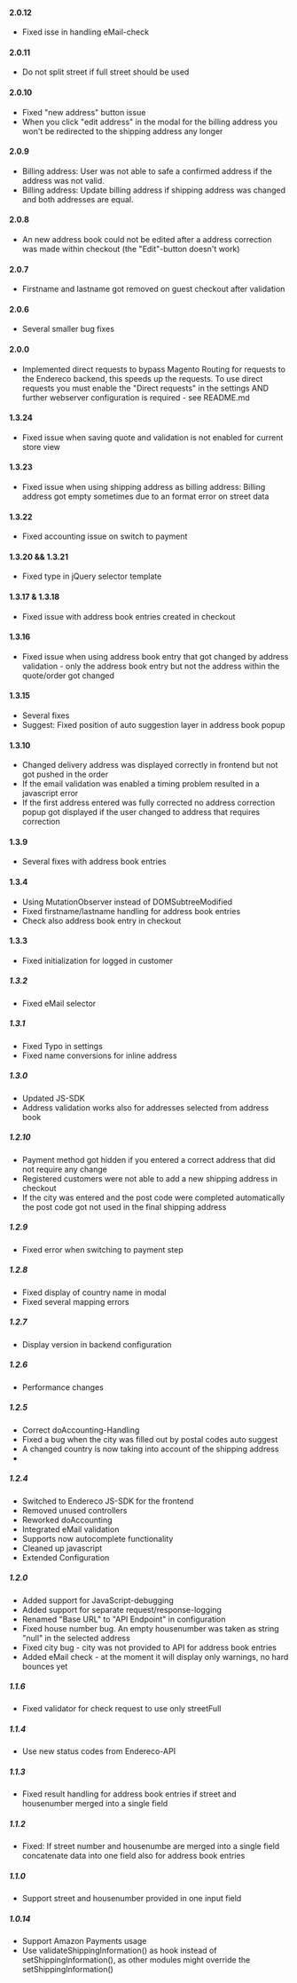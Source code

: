 #### 2.0.12

- Fixed isse in handling eMail-check

#### 2.0.11

- Do not split street if full street should be used

#### 2.0.10

- Fixed "new address" button issue
- When you click "edit address" in the modal for the billing address you won't be redirected to the shipping address any longer

#### 2.0.9

- Billing address: User was not able to safe a confirmed address if the address was not valid.
- Billing address: Update billing address if shipping address was changed and both addresses are equal.

#### 2.0.8

- An new address book could not be edited after a address correction was made within checkout (the "Edit"-button doesn't work)

#### 2.0.7 

- Firstname and lastname got removed on guest checkout after validation

#### 2.0.6 

- Several smaller bug fixes

#### 2.0.0

- Implemented direct requests to bypass Magento Routing for requests to the Endereco backend, this speeds up the requests. To use direct requests you must enable the "Direct requests" in the settings AND further webserver configuration is required - see README.md

#### 1.3.24

- Fixed issue when saving quote and validation is not enabled for current store view

#### 1.3.23 

- Fixed issue when using shipping address as billing address: Billing address got empty sometimes due to an format error on street data

#### 1.3.22

- Fixed accounting issue on switch to payment

#### 1.3.20 && 1.3.21

- Fixed type in jQuery selector template

#### 1.3.17 & 1.3.18

- Fixed issue with address book entries created in checkout

#### 1.3.16

- Fixed issue when using address book entry that got changed by address validation - only the address book entry but not the address within the quote/order got changed

#### 1.3.15

- Several fixes
- Suggest: Fixed position of auto suggestion layer in address book popup

#### 1.3.10

- Changed delivery address was displayed correctly in frontend but not got pushed in the order
- If the email validation was enabled a timing problem resulted in a javascript error
- If the first address entered was fully corrected no address correction popup got displayed if the user changed to address that requires correction

#### 1.3.9 

- Several fixes with address book entries

#### 1.3.4

- Using MutationObserver instead of DOMSubtreeModified
- Fixed firstname/lastname handling for address book entries
- Check also address book entry in checkout

#### 1.3.3

- Fixed initialization for logged in customer

##### 1.3.2

- Fixed eMail selector

##### 1.3.1

- Fixed Typo in settings
- Fixed name conversions for inline address

##### 1.3.0

- Updated JS-SDK
- Address validation works also for addresses selected from address book

##### 1.2.10

- Payment method got hidden if you entered a correct address that did not require any change
- Registered customers were not able to add a new shipping address in checkout
- If the city was entered and the post code were completed automatically the post code got not used in the final shipping address

##### 1.2.9

- Fixed error when switching to payment step


##### 1.2.8

- Fixed display of country name in modal
- Fixed several mapping errors

##### 1.2.7

- Display version in backend configuration

##### 1.2.6

- Performance changes

##### 1.2.5

- Correct doAccounting-Handling
- Fixed a bug when the city was filled out by postal codes auto suggest
- A changed country is now taking into account of the shipping address
- 

##### 1.2.4

- Switched to Endereco JS-SDK for the frontend
- Removed unused controllers
- Reworked doAccounting
- Integrated eMail validation
- Supports now autocomplete functionality
- Cleaned up javascript
- Extended Configuration

##### 1.2.0

- Added support for JavaScript-debugging
- Added support for separate request/response-logging
- Renamed "Base URL" to "API Endpoint" in configuration
- Fixed house number bug. An empty housenumber was taken as string "null" in the selected address
- Fixed city bug - city was not provided to API for address book entries
- Added eMail check - at the moment it will display only warnings, no hard bounces yet

##### 1.1.6

- Fixed validator for check request to use only streetFull

##### 1.1.4

- Use new status codes from Endereco-API

##### 1.1.3

- Fixed result handling for address book entries if street and housenumber merged into a single field


##### 1.1.2

- Fixed: If street number and housenumbe are merged into a single field concatenate data into one field also for address book entries

##### 1.1.0

- Support street and housenumber provided in one input field

##### 1.0.14
- Support Amazon Payments usage
- Use validateShippingInformation() as hook instead of setShippingInformation(), as other modules might override the setShippingInformation()
